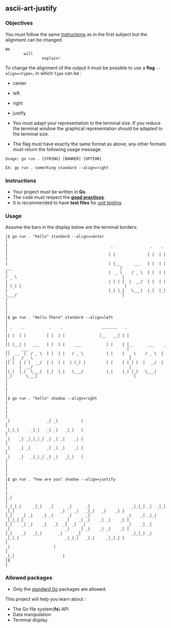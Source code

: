 ## ascii-art-justify

### Objectives

You must follow the same [instructions](../README.md) as in the first subject but the alignment can be changed.

```console
We
        will
                explain!
```

To change the alignment of the output it must be possible to use a **flag** `--align=<type>`, in which `type` can be :

- center
- left
- right
- justify

- You must adapt your representation to the terminal size. If you reduce the terminal window the graphical representation should be adapted to the terminal size.
- The flag must have exactly the same format as above, any other formats must return the following usage message:

```console
Usage: go run . [STRING] [BANNER] [OPTION]

EX: go run . something standard --align=right
```

### Instructions

- Your project must be written in **Go**.
- The code must respect the [**good practices**](../../good-practices/README.md).
- It is recommended to have **test files** for [unit testing](https://go.dev/doc/tutorial/add-a-test).

### Usage

Assume the bars in the display below are the terminal borders:

```console
|$ go run . "hello" standard --align=center                                                                                 |
|                                             _                _    _                                                       |
|                                            | |              | |  | |                                                      |
|                                            | |__      ___   | |  | |    ___                                               |
|                                            |  _ \    / _ \  | |  | |   / _ \                                              |
|                                            | | | |  |  __/  | |  | |  | (_) |                                             |
|                                            |_| |_|   \___|  |_|  |_|   \___/                                              |
|                                                                                                                           |
|                                                                                                                           |
|$ go run . "Hello There" standard --align=left                                                                             |
| _    _           _    _                 _______   _                                                                       |
|| |  | |         | |  | |               |__   __| | |                                                                      |
|| |__| |   ___   | |  | |    ___           | |    | |__      ___    _ __     ___                                           |
||  __  |  / _ \  | |  | |   / _ \          | |    |  _ \    / _ \  | '__|   / _ \                                          |
|| |  | | |  __/  | |  | |  | (_) |         | |    | | | |  |  __/  | |     |  __/                                          |
||_|  |_|  \___|  |_|  |_|   \___/          |_|    |_| |_|   \___|  |_|      \___|                                          |
|                                                                                                                           |
|                                                                                                                           |
|$ go run . "hello" shadow --align=right                                                                                    |
|                                                                                                                           |
|                                                                                          _|                _| _|          |
|                                                                                          _|_|_|     _|_|   _| _|   _|_|   |
|                                                                                          _|    _| _|_|_|_| _| _| _|    _| |
|                                                                                          _|    _| _|       _| _| _|    _| |
|                                                                                          _|    _|   _|_|_| _| _|   _|_|   |
|                                                                                                                           |
|                                                                                                                           |
|$ go run . "how are you" shadow --align=justify                                                                            |
|                                                                                                                           |
|_|                                                                                                                         |
|_|_|_|     _|_|   _|      _|      _|                  _|_|_| _|  _|_|   _|_|                    _|    _|   _|_|   _|    _| |
|_|    _| _|    _| _|      _|      _|                _|    _| _|_|     _|_|_|_|                  _|    _| _|    _| _|    _| |
|_|    _| _|    _|   _|  _|  _|  _|                  _|    _| _|       _|                        _|    _| _|    _| _|    _| |
|_|    _|   _|_|       _|      _|                      _|_|_| _|         _|_|_|                    _|_|_|   _|_|     _|_|_| |
|                                                                                                      _|                   |
|                                                                                                  _|_|                     |
|$                                                                                                                          |
```

### Allowed packages

- Only the [standard Go](https://golang.org/pkg/) packages are allowed.

This project will help you learn about :

- The Go file system(**fs**) API
- Data manipulation
- Terminal display
